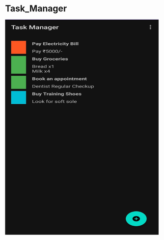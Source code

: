 # Task_Manager
<img src="https://github.com/May-Bot05/Task_Manager/blob/master/Working/Task_Manager_1.jpg" width="500" height="700" />

